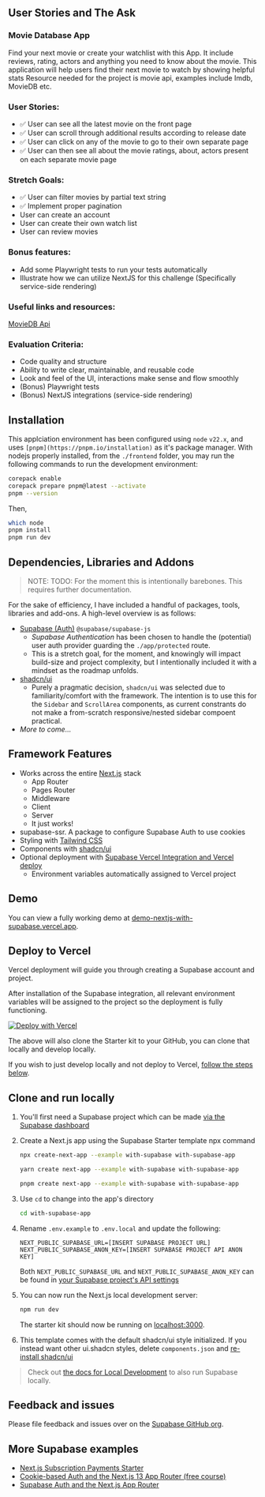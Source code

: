 ## User Stories and The Ask

### Movie Database App

Find your next movie or create your watchlist with this App. It include reviews, rating, actors and anything you need to know about the movie.
This application will help users find their next movie to watch by showing helpful stats
Resource needed for the project is movie api, examples include Imdb, MovieDB etc.
 
### User Stories:
- ✅ User can see all the latest movie on the front page
- ✅ User can scroll through additional results according to release date
- ✅ User can click on any of the movie to go to their own separate page
- ✅ User can then see all about the movie ratings, about, actors present on each separate movie page
 
### Stretch Goals:
- ✅ User can filter movies by partial text string
- ✅ Implement proper pagination
- User can create an account
- User can create their own watch list
- User can review movies
 
### Bonus features:
- Add some Playwright tests to run your tests automatically
- Illustrate how we can utilize NextJS for this challenge (Specifically service-side rendering)
 
### Useful links and resources:
[MovieDB Api](https://developers.themoviedb.org/3)
 
### Evaluation Criteria:
- Code quality and structure
- Ability to write clear, maintainable, and reusable code
- Look and feel of the UI, interactions make sense and flow smoothly
- (Bonus) Playwright tests
- (Bonus) NextJS integrations (service-side rendering)

## Installation

This applciation environment has been configured using `node` `v22.x`, and uses `[pnpm](https://pnpm.io/installation)` as it's package manager. With nodejs properly installed, from the `./frontend` folder, you may run the following commands to run the development environment:

```sh
corepack enable
corepack prepare pnpm@latest --activate
pnpm --version
```

Then,

```sh
which node
pnpm install
pnpm run dev
```

## Dependencies, Libraries and Addons
> NOTE: TODO: For the moment this is intentionally barebones. This requires further documentation.

For the sake of efficiency, I have included a handful of packages, tools, libraries and add-ons. A high-level overview is as follows:

- [Supabase (Auth)](https://supabase.com/auth) `@supabase/supabase-js`
   - _Supabase Authentication_ has been chosen to handle the (potential) user auth provider guarding the `./app/protected` route.
   - This is a stretch goal, for the moment, and knowingly will impact build-size and project complexity, but I intentionally included it with a mindset as the roadmap unfolds.
- [shadcn/ui](https://ui.shadcn.com/docs)
   - Purely a pragmatic decision, `shadcn/ui` was selected due to familiarity/comfort with the framework. The intention is to use this for the `Sidebar` and `ScrollArea` components, as current constrants do not make a from-scratch responsive/nested sidebar compoent practical. 
 - _More to come…_

## Framework Features

- Works across the entire [Next.js](https://nextjs.org) stack
  - App Router
  - Pages Router
  - Middleware
  - Client
  - Server
  - It just works!
- supabase-ssr. A package to configure Supabase Auth to use cookies
- Styling with [Tailwind CSS](https://tailwindcss.com)
- Components with [shadcn/ui](https://ui.shadcn.com/)
- Optional deployment with [Supabase Vercel Integration and Vercel deploy](#deploy-your-own)
  - Environment variables automatically assigned to Vercel project

## Demo

You can view a fully working demo at [demo-nextjs-with-supabase.vercel.app](https://demo-nextjs-with-supabase.vercel.app/).

## Deploy to Vercel

Vercel deployment will guide you through creating a Supabase account and project.

After installation of the Supabase integration, all relevant environment variables will be assigned to the project so the deployment is fully functioning.

[![Deploy with Vercel](https://vercel.com/button)](https://vercel.com/new/clone?repository-url=https%3A%2F%2Fgithub.com%2Fvercel%2Fnext.js%2Ftree%2Fcanary%2Fexamples%2Fwith-supabase&project-name=nextjs-with-supabase&repository-name=nextjs-with-supabase&demo-title=nextjs-with-supabase&demo-description=This+starter+configures+Supabase+Auth+to+use+cookies%2C+making+the+user%27s+session+available+throughout+the+entire+Next.js+app+-+Client+Components%2C+Server+Components%2C+Route+Handlers%2C+Server+Actions+and+Middleware.&demo-url=https%3A%2F%2Fdemo-nextjs-with-supabase.vercel.app%2F&external-id=https%3A%2F%2Fgithub.com%2Fvercel%2Fnext.js%2Ftree%2Fcanary%2Fexamples%2Fwith-supabase&demo-image=https%3A%2F%2Fdemo-nextjs-with-supabase.vercel.app%2Fopengraph-image.png)

The above will also clone the Starter kit to your GitHub, you can clone that locally and develop locally.

If you wish to just develop locally and not deploy to Vercel, [follow the steps below](#clone-and-run-locally).

## Clone and run locally

1. You'll first need a Supabase project which can be made [via the Supabase dashboard](https://database.new)

2. Create a Next.js app using the Supabase Starter template npx command

   ```bash
   npx create-next-app --example with-supabase with-supabase-app
   ```

   ```bash
   yarn create next-app --example with-supabase with-supabase-app
   ```

   ```bash
   pnpm create next-app --example with-supabase with-supabase-app
   ```

3. Use `cd` to change into the app's directory

   ```bash
   cd with-supabase-app
   ```

4. Rename `.env.example` to `.env.local` and update the following:

   ```
   NEXT_PUBLIC_SUPABASE_URL=[INSERT SUPABASE PROJECT URL]
   NEXT_PUBLIC_SUPABASE_ANON_KEY=[INSERT SUPABASE PROJECT API ANON KEY]
   ```

   Both `NEXT_PUBLIC_SUPABASE_URL` and `NEXT_PUBLIC_SUPABASE_ANON_KEY` can be found in [your Supabase project's API settings](https://app.supabase.com/project/_/settings/api)

5. You can now run the Next.js local development server:

   ```bash
   npm run dev
   ```

   The starter kit should now be running on [localhost:3000](http://localhost:3000/).

6. This template comes with the default shadcn/ui style initialized. If you instead want other ui.shadcn styles, delete `components.json` and [re-install shadcn/ui](https://ui.shadcn.com/docs/installation/next)

> Check out [the docs for Local Development](https://supabase.com/docs/guides/getting-started/local-development) to also run Supabase locally.

## Feedback and issues

Please file feedback and issues over on the [Supabase GitHub org](https://github.com/supabase/supabase/issues/new/choose).

## More Supabase examples

- [Next.js Subscription Payments Starter](https://github.com/vercel/nextjs-subscription-payments)
- [Cookie-based Auth and the Next.js 13 App Router (free course)](https://youtube.com/playlist?list=PL5S4mPUpp4OtMhpnp93EFSo42iQ40XjbF)
- [Supabase Auth and the Next.js App Router](https://github.com/supabase/supabase/tree/master/examples/auth/nextjs)
